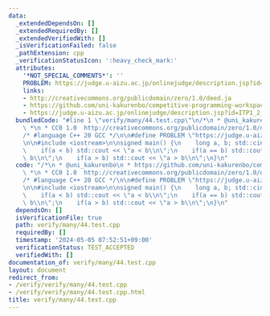 ```yaml
---
data:
  _extendedDependsOn: []
  _extendedRequiredBy: []
  _extendedVerifiedWith: []
  _isVerificationFailed: false
  _pathExtension: cpp
  _verificationStatusIcon: ':heavy_check_mark:'
  attributes:
    '*NOT_SPECIAL_COMMENTS*': ''
    PROBLEM: https://judge.u-aizu.ac.jp/onlinejudge/description.jsp?id=ITP1_2_A
    links:
    - http://creativecommons.org/publicdomain/zero/1.0/deed.ja
    - https://github.com/uni-kakurenbo/competitive-programming-workspace
    - https://judge.u-aizu.ac.jp/onlinejudge/description.jsp?id=ITP1_2_A
  bundledCode: "#line 1 \"verify/many/44.test.cpp\"\n/*\n * @uni_kakurenbo\n * https://github.com/uni-kakurenbo/competitive-programming-workspace\n\
    \ *\n * CC0 1.0  http://creativecommons.org/publicdomain/zero/1.0/deed.ja\n */\n\
    /* #language C++ 20 GCC */\n\n#define PROBLEM \"https://judge.u-aizu.ac.jp/onlinejudge/description.jsp?id=ITP1_2_A\"\
    \n\n#include <iostream>\n\nsigned main() {\n    long a, b; std::cin >> a >> b;\n\
    \    if(a < b) std::cout << \"a < b\\n\";\n    if(a == b) std::cout << \"a ==\
    \ b\\n\";\n    if(a > b) std::cout << \"a > b\\n\";\n}\n"
  code: "/*\n * @uni_kakurenbo\n * https://github.com/uni-kakurenbo/competitive-programming-workspace\n\
    \ *\n * CC0 1.0  http://creativecommons.org/publicdomain/zero/1.0/deed.ja\n */\n\
    /* #language C++ 20 GCC */\n\n#define PROBLEM \"https://judge.u-aizu.ac.jp/onlinejudge/description.jsp?id=ITP1_2_A\"\
    \n\n#include <iostream>\n\nsigned main() {\n    long a, b; std::cin >> a >> b;\n\
    \    if(a < b) std::cout << \"a < b\\n\";\n    if(a == b) std::cout << \"a ==\
    \ b\\n\";\n    if(a > b) std::cout << \"a > b\\n\";\n}\n"
  dependsOn: []
  isVerificationFile: true
  path: verify/many/44.test.cpp
  requiredBy: []
  timestamp: '2024-05-05 07:52:51+09:00'
  verificationStatus: TEST_ACCEPTED
  verifiedWith: []
documentation_of: verify/many/44.test.cpp
layout: document
redirect_from:
- /verify/verify/many/44.test.cpp
- /verify/verify/many/44.test.cpp.html
title: verify/many/44.test.cpp
---
```

